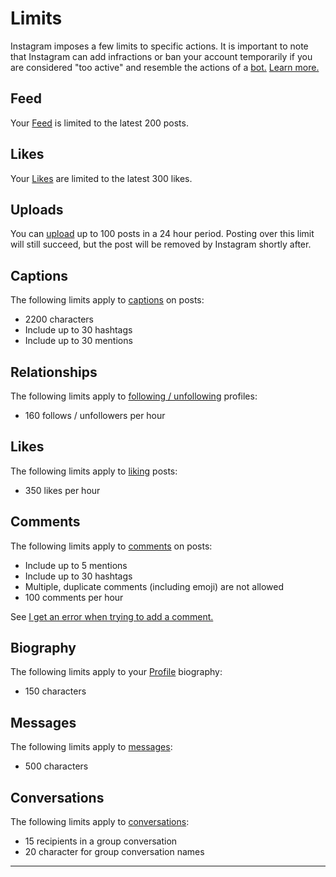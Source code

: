 # Limits

Instagram imposes a few limits to specific actions. It is important to note that Instagram can add infractions or ban your account temporarily if you are considered "too active" and resemble the actions of a [bot.](https://en.wikipedia.org/wiki/Bot) [Learn more.](https://elfsight.com/blog/2016/12/instagram-restrictions-limits-likes-followers-comments/)

## Feed

Your [Feed](/views/feed.md) is limited to the latest 200 posts.

## Likes

Your [Likes](/views/likes.md) are limited to the latest 300 likes.

## Uploads

You can [upload](/views/upload.md) up to 100 posts in a 24 hour period. Posting over this limit will still succeed, but the post will be removed by Instagram shortly after.

## Captions

The following limits apply to [captions](/views/upload.md#caption) on posts:

- 2200 characters
- Include up to 30 hashtags
- Include up to 30 mentions

## Relationships

The following limits apply to [following / unfollowing](/getstarted/follow-profile.md) profiles:

- 160 follows / unfollowers per hour

## Likes

The following limits apply to [liking](/views/detailview.md#likes) posts:

- 350 likes per hour

## Comments

The following limits apply to [comments](/views/detailview.md#comments) on posts:

- Include up to 5 mentions
- Include up to 30 hashtags 
- Multiple, duplicate comments (including emoji) are not allowed
- 100 comments per hour

See [I get an error when trying to add a comment.](https://help.instagram.com/161863397286564)

## Biography

The following limits apply to your [Profile](/views/profile/editprofile.md) biography:

- 150 characters

## Messages

The following limits apply to [messages](/views/conversations/messages.md):

- 500 characters

## Conversations

The following limits apply to [conversations](/views/conversations.md):

- 15 recipients in a group conversation
- 20 character for group conversation names

------